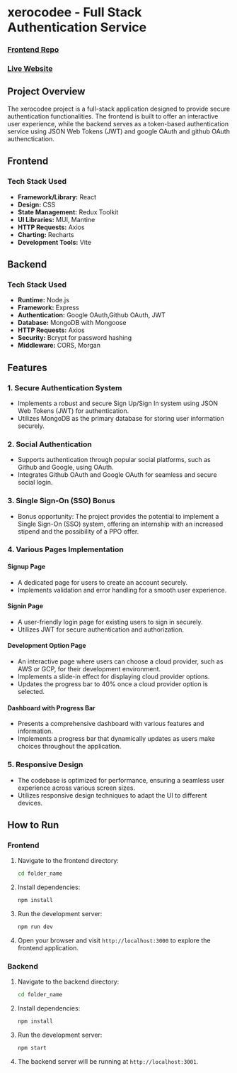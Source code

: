 # xerocodee - Full Stack Authentication Service
### [Frontend Repo](https://github.com/mohit-kr18/xerocodee-frontend)
### [Live Website](https://xerocodee-mk.netlify.app/)
## Project Overview

The xerocodee project is a full-stack application designed to provide secure authentication functionalities. The frontend is built to offer an interactive user experience, while the backend serves as a token-based authentication service using JSON Web Tokens (JWT) and google OAuth and github OAuth authenctication.
## Frontend

### Tech Stack Used

- **Framework/Library:** React
- **Design:** CSS
- **State Management:** Redux Toolkit
- **UI Libraries:** MUI, Mantine
- **HTTP Requests:** Axios
- **Charting:** Recharts
- **Development Tools:** Vite

## Backend

### Tech Stack Used

- **Runtime:** Node.js
- **Framework:** Express
- **Authentication:** Google OAuth,Github OAuth, JWT
- **Database:** MongoDB with Mongoose
- **HTTP Requests:** Axios
- **Security:** Bcrypt for password hashing
- **Middleware:** CORS, Morgan

## Features
### 1. Secure Authentication System

- Implements a robust and secure Sign Up/Sign In system using JSON Web Tokens (JWT) for authentication.
- Utilizes MongoDB as the primary database for storing user information securely.

### 2. Social Authentication

- Supports authentication through popular social platforms, such as Github and Google, using OAuth.
- Integrates Github OAuth and Google OAuth for seamless and secure social login.

### 3. Single Sign-On (SSO) Bonus

- Bonus opportunity: The project provides the potential to implement a Single Sign-On (SSO) system, offering an internship with an increased stipend and the possibility of a PPO offer.

### 4. Various Pages Implementation

#### Signup Page

- A dedicated page for users to create an account securely.
- Implements validation and error handling for a smooth user experience.

#### Signin Page

- A user-friendly login page for existing users to sign in securely.
- Utilizes JWT for secure authentication and authorization.

#### Development Option Page

- An interactive page where users can choose a cloud provider, such as AWS or GCP, for their development environment.
- Implements a slide-in effect for displaying cloud provider options.
- Updates the progress bar to 40% once a cloud provider option is selected.

#### Dashboard with Progress Bar

- Presents a comprehensive dashboard with various features and information.
- Implements a progress bar that dynamically updates as users make choices throughout the application.

### 5. Responsive Design

- The codebase is optimized for performance, ensuring a seamless user experience across various screen sizes.
- Utilizes responsive design techniques to adapt the UI to different devices.
## How to Run
### Frontend

1. Navigate to the frontend directory:
   ```bash
   cd folder_name
   ```

2. Install dependencies:
   ```bash
   npm install
   ```

3. Run the development server:
   ```bash
   npm run dev
   ```

4. Open your browser and visit `http://localhost:3000` to explore the frontend application.

### Backend

1. Navigate to the backend directory:
   ```bash
   cd folder_name
   ```

2. Install dependencies:
   ```bash
   npm install
   ```

3. Run the development server:
   ```bash
   npm start
   ```

4. The backend server will be running at `http://localhost:3001`.

